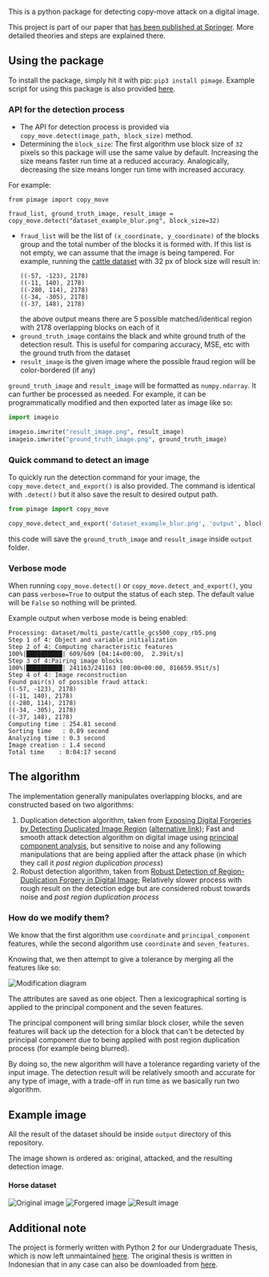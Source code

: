 This is a python package for detecting copy-move attack on a digital image.

This project is part of our paper that [has been published at Springer](https://link.springer.com/chapter/10.1007%2F978-3-030-73689-7_39). More detailed theories and steps are explained there.

## Using the package

To install the package, simply hit it with pip: `pip3 install pimage`. Example script for using this package is also provided [here](https://github.com/rahmatnazali/pimage-example).

### API for the detection process

- The API for detection process is provided via `copy_move.detect(image_path, block_size)` method. 
- Determining the `block_size`: The first algorithm use block size of `32` pixels so this package will use the same value by default. Increasing the size means faster run time at a reduced accuracy. Analogically, decreasing the size means longer run time with increased accuracy.

For example:

```python3
from pimage import copy_move

fraud_list, ground_truth_image, result_image = copy_move.detect("dataset_example_blur.png", block_size=32)
```

- `fraud_list` will be the list of `(x_coordinate, y_coordinate)` of the blocks group and the total number of the blocks it is formed with. If this list is not empty, we can assume that the image is being tampered. For example, running the [cattle dataset](dataset/multi_paste/cattle_gcs500_copy_rb5.png) with 32 px of block size will result in:
    ```
    ((-57, -123), 2178)
    ((-11, 140), 2178)
    ((-280, 114), 2178)
    ((-34, -305), 2178)
    ((-37, 148), 2178)
    ```
  the above output means there are 5 possible matched/identical region with 2178 overlapping blocks on each of it
- `ground_truth_image` contains the black and white ground truth of the detection result. This is useful for comparing accuracy, MSE, etc with the ground truth from the dataset
- `result_image` is the given image where the possible fraud region will be color-bordered (if any)

`ground_truth_image` and `result_image` will be formatted as `numpy.ndarray`. It can further be processed as needed. For example, it can be programmatically modified and then exported later as image like so:

```python
import imageio

imageio.imwrite("result_image.png", result_image)
imageio.imwrite("ground_truth_image.png", ground_truth_image)
```

### Quick command to detect an image

To quickly run the detection command for your image, the `copy_move.detect_and_export()` is also provided. The command is identical with `.detect()` but it also save the result to desired output path.

```python
from pimage import copy_move

copy_move.detect_and_export('dataset_example_blur.png', 'output', block_size=32)
```

this code will save the `ground_truth_image` and `result_image` inside `output` folder.

### Verbose mode

When running `copy_move.detect()` or `copy_move.detect_and_export()`, you can pass `verbose=True` to output 
the status of each step. The default value will be `False` so nothing will be printed.

Example output when verbose mode is being enabled:

```
Processing: dataset/multi_paste/cattle_gcs500_copy_rb5.png
Step 1 of 4: Object and variable initialization
Step 2 of 4: Computing characteristic features
100%|██████████| 609/609 [04:14<00:00,  2.39it/s]
Step 3 of 4:Pairing image blocks
100%|██████████| 241163/241163 [00:00<00:00, 816659.95it/s]
Step 4 of 4: Image reconstruction
Found pair(s) of possible fraud attack:
((-57, -123), 2178)
((-11, 140), 2178)
((-280, 114), 2178)
((-34, -305), 2178)
((-37, 148), 2178)
Computing time : 254.81 second
Sorting time   : 0.89 second
Analyzing time : 0.3 second
Image creation : 1.4 second
Total time    : 0:04:17 second 
```

## The algorithm
The implementation generally manipulates overlapping blocks, and are constructed based on two algorithms:
1. Duplication detection algorithm, taken from [Exposing Digital Forgeries by Detecting Duplicated Image Region](http://www.ists.dartmouth.edu/library/102.pdf) ([alternative link](https://www.semanticscholar.org/paper/Exposing-Digital-Forgeries-by-Detecting-Duplicated-Popescu-Farid/b888c1b19014fe5663fd47703edbcb1d6e4124ab)); Fast and smooth attack detection algorithm on digital image using [principal component analysis](https://en.wikipedia.org/wiki/Principal_component_analysis), but sensitive to noise and any following manipulations that are being applied after the attack phase (in which they call it _post region duplication process_)
2. Robust detection algorithm, taken from [Robust Detection of Region-Duplication Forgery in Digital Image](https://ieeexplore.ieee.org/document/1699948); Relatively slower process with rough result on the detection edge but are considered robust towards noise and _post region duplication process_

### How do we modify them?

We know that the first algorithm use `coordinate` and `principal_component` features, while the second algorithm use `coordinate` and `seven_features`.

Knowing that, we then attempt to give a tolerance by merging all the features like so:

![Modification diagram](assets/modification_diagram.PNG?raw=true) 

The attributes are saved as one object. Then a lexicographical sorting is applied to the principal component and the seven features.

The principal component will bring similar block closer, while the seven features will back up the detection for a block that can't be detected by principal component due to being applied with post region duplication process (for example being blurred).

By doing so, the new algorithm will have a tolerance regarding variety of the input image. The detection result will be relatively smooth and accurate for any type of image, with a trade-off in run time as we basically run two algorithm.


## Example image

All the result of the dataset should be inside `output` directory of this repository.

The image shown is ordered as: original, attacked, and the resulting detection image.

#### Horse dataset
![Original image](assets/dataset_example.png?raw=true) 
![Forgered image](assets/dataset_example_blur.png?raw=true)
![Result image](output/20191125_094809_lined_dataset_example_blur.png)

## Additional note

The project is formerly written with Python 2 for our Undergraduate Thesis, which is now left unmaintained [here](https://github.com/rahmatnazali/image-copy-move-detection-python2). The original thesis is written in Indonesian that in any case can also be downloaded from [here](http://repository.its.ac.id/1801/).
